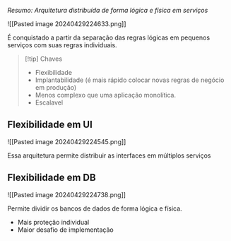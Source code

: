 *Resumo: Arquitetura distribuída de forma lógica e física em serviços*

![[Pasted image 20240429224633.png]]

É conquistado a partir da separação das regras lógicas em pequenos serviços com suas regras individuais.

> [!tip] Chaves
> * Flexibilidade
>  * Implantabilidade (é mais rápido colocar novas regras de negócio em produção)
>  * Menos complexo que uma aplicação monolítica.
>  * Escalavel
 
## Flexibilidade em UI
![[Pasted image 20240429224545.png]]

Essa arquitetura permite distribuir as interfaces em múltiplos serviços 

## Flexibilidade em DB
![[Pasted image 20240429224738.png]]

Permite dividir os bancos de dados de forma lógica e física.

* Mais proteção individual
* Maior desafio de implementação